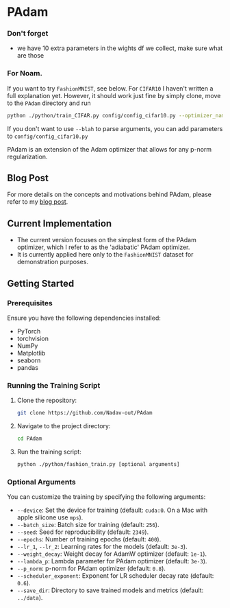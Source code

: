 # PAdam

### Don't forget
- we have 10 extra parameters in the wights df we collect, make sure what are those

### For Noam.
If you want to try `FashionMNIST`, see below. For `CIFAR10` I haven't written a full explanation yet. However, it should work just fine by simply clone, move to the `PAdam` directory and run
```bash
python ./python/train_CIFAR.py config/config_cifar10.py --optimizer_name='PAdam' --lambda_p=1e-3  --p_norm=0.8
```
If you don't want to use `--blah` to parse arguments, you can add parameters to `config/config_cifar10.py`


PAdam is an extension of the Adam optimizer that allows for any p-norm regularization.

## Blog Post

For more details on the concepts and motivations behind PAdam, please refer to my [blog post](https://nadav-out.github.io/posts/PAdam/).



## Current Implementation

- The current version focuses on the simplest form of the PAdam optimizer, which I refer to as the 'adiabatic' PAdam optimizer.
- It is currently applied here only to the `FashionMNIST` dataset for demonstration purposes.

## Getting Started

### Prerequisites

Ensure you have the following dependencies installed:
- PyTorch
- torchvision
- NumPy
- Matplotlib
- seaborn
- pandas

### Running the Training Script

1. Clone the repository:
   ```bash
   git clone https://github.com/Nadav-out/PAdam
   ```
2. Navigate to the project directory:
    ```bash
    cd PAdam
    ```
3. Run the training script:
    ```bash
    python ./python/fashion_train.py [optional arguments]
    ```
### Optional Arguments

You can customize the training by specifying the following arguments:
- `--device`: Set the device for training (default: `cuda:0`. On a Mac with apple silicone use `mps`).
- `--batch_size`: Batch size for training (default: `256`).
- `--seed`: Seed for reproducibility (default: `2349`).
- `--epochs`: Number of training epochs (default: `400`).
- `--lr_1`, `--lr_2`: Learning rates for the models (default: `3e-3`).
- `--weight_decay`: Weight decay for AdamW optimizer (default: `1e-1`).
- `--lambda_p`: Lambda parameter for PAdam optimizer (default: `3e-3`).
- `--p_norm`: p-norm for PAdam optimizer (default: `0.8`).
- `--scheduler_exponent`: Exponent for LR scheduler decay rate (default: `0.6`).
- `--save_dir`: Directory to save trained models and metrics (default: `../data`).

